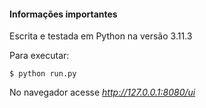 #### Informações importantes

Escrita e testada em Python na versão 3.11.3

Para executar:

```
$ python run.py
```
No navegador acesse *http://127.0.0.1:8080/ui*